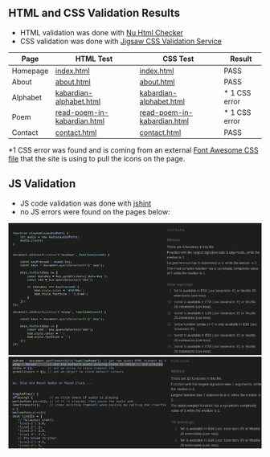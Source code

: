 
## HTML and CSS Validation Results

- HTML validation was done with [Nu Html Checker](https://validator.w3.org/nu/)
- CSS validation was done with [Jigsaw CSS Validation Service](https://jigsaw.w3.org/css-validator/)


<table>
<thead>
  <tr>
    <th>Page</th>
    <th>HTML Test</th>
    <th>CSS Test</th>
    <th>Result</th>
  </tr>
</thead>
<tbody>
  <tr>
    <td>Homepage</td>
    <td><a href="https://validator.w3.org/nu/?doc=https%3A%2F%2Fkkumyk.github.io%2Fcircassian-language%2Findex.html">index.html</a></td>
    <td><a href="https://jigsaw.w3.org/css-validator/validator?uri=https%3A%2F%2Fkkumyk.github.io%2Fcircassian-language%2Findex.html&profile=css3svg&usermedium=all&warning=1&vextwarning=&lang=en">index.html</a></td>
    <td>PASS</td>
  </tr>
  <tr>
    <td>About</td>
    <td><a href="https://validator.w3.org/nu/?doc=https%3A%2F%2Fkkumyk.github.io%2Fcircassian-language%2Fabout.html">about.html</a></td>
    <td><a href="https://jigsaw.w3.org/css-validator/validator?uri=https%3A%2F%2Fkkumyk.github.io%2Fcircassian-language%2Fabout.html&profile=css3svg&usermedium=all&warning=1&vextwarning=&lang=en">about.html</a></td>
    <td>PASS</td>
  </tr>
  <tr>
    <td>Alphabet</td>
    <td><a href="https://validator.w3.org/nu/?doc=https%3A%2F%2Fkkumyk.github.io%2Fcircassian-language%2Fkabardian-alphabet.html">kabardian-alphabet.html</a></td>
    <td><a href="https://jigsaw.w3.org/css-validator/validator?uri=https%3A%2F%2Fkkumyk.github.io%2Fcircassian-language%2Fkabardian-alphabet.html&profile=css3svg&usermedium=all&warning=1&vextwarning=&lang=en">kabardian-alphabet.html</a></td>
    <td>* 1 CSS error</td>
  </tr>
  <tr>
    <td>Poem</td>
    <td><a href="https://validator.w3.org/nu/?doc=https%3A%2F%2Fkkumyk.github.io%2Fcircassian-language%2Fread-poem-in-kabardian.html">read-poem-in-kabardian.html</a></td>
    <td><a href="https://jigsaw.w3.org/css-validator/validator?uri=https%3A%2F%2Fkkumyk.github.io%2Fcircassian-language%2Fread-poem-in-kabardian.html&profile=css3svg&usermedium=all&warning=1&vextwarning=&lang=en">read-poem-in-kabardian.html</a></td>
    <td>* 1 CSS error</td>
  </tr>
  <tr>
    <td>Contact</td>
    <td><a href="https://validator.w3.org/nu/?doc=https%3A%2F%2Fkkumyk.github.io%2Fcircassian-language%2Fcontact.html">contact.html</a></td>
    <td><a href="https://jigsaw.w3.org/css-validator/validator?uri=https%3A%2F%2Fkkumyk.github.io%2Fcircassian-language%2Fcontact.html&profile=css3svg&usermedium=all&warning=1&vextwarning=&lang=en">contact.html</a></td>
    <td>PASS</td>
  </tr>
</tbody>
</table>

*1 CSS error was found and is coming from an external [Font Awesome CSS file](https://cdnjs.cloudflare.com/ajax/libs/font-awesome/6.5.1/css/all.min.css) that the site is using to pull the icons on the page.



## JS Validation 
- JS code validation was done with [jshint](https://jshint.com/)
- no JS errors were found on the pages below:

<img src="/doc/testing/js-alphabet-validation.png" alt="JS Alphabet Page Validation" style="width:600px;"/>
</br>
<img src="/doc/testing/js-poem-validation.png" alt="JS Poem Page Validation" style="width:600px;"/>